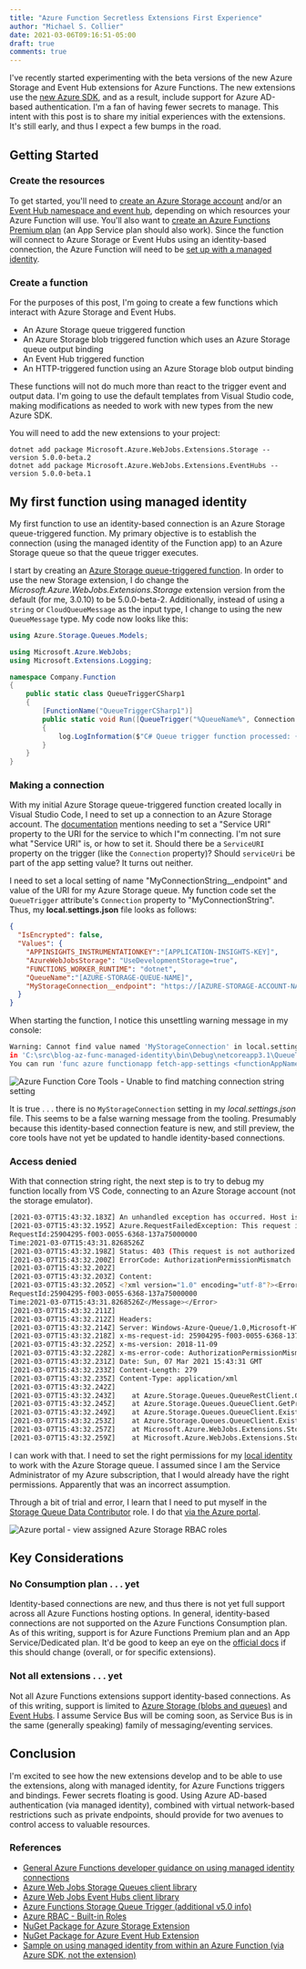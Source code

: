 ```yaml
---
title: "Azure Function Secretless Extensions First Experience"
author: "Michael S. Collier"
date: 2021-03-06T09:16:51-05:00
draft: true
comments: true
---
```


I've recently started experimenting with the beta versions of the new Azure Storage and Event Hub extensions for Azure Functions.  The new extensions use the [new Azure SDK](https://aka.ms/azsdk), and as a result, include support for Azure AD-based authentication.  I'm a fan of having fewer secrets to manage.  This intent with this post is to share my initial experiences with the extensions.  It's still early, and thus I expect a few bumps in the road.

## Getting Started

### Create the resources

To get started, you'll need to [create an Azure Storage account](https://docs.microsoft.com/azure/storage/common/storage-account-create?tabs=azure-cli) and/or an [Event Hub namespace and event hub](https://docs.microsoft.com/azure/event-hubs/event-hubs-create), depending on which resources your Azure Function will use.  You'll also want to [create an Azure Functions Premium plan](https://docs.microsoft.com/azure/azure-functions/functions-premium-plan?tabs=portal#create-a-premium-plan) (an App Service plan should also work). Since the function will connect to Azure Storage or Event Hubs using an identity-based connection, the Azure Function will need to be [set up with a managed identity](https://docs.microsoft.com/azure/app-service/overview-managed-identity?tabs=dotnet).

### Create a function

For the purposes of this post, I'm going to create a few functions which interact with Azure Storage and Event Hubs.

- An Azure Storage queue triggered function
- An Azure Storage blob triggered function which uses an Azure Storage queue output binding
- An Event Hub triggered function
- An HTTP-triggered function using an Azure Storage blob output binding

These functions will not do much more than react to the trigger event and output data.  I'm going to use the default templates from Visual Studio code, making modifications as needed to work with new types from the new Azure SDK.

You will need to add the new extensions to your project:

```dotnetcli
dotnet add package Microsoft.Azure.WebJobs.Extensions.Storage --version 5.0.0-beta.2
dotnet add package Microsoft.Azure.WebJobs.Extensions.EventHubs --version 5.0.0-beta.1
```

## My first function using managed identity

My first function to use an identity-based connection is an Azure Storage queue-triggered function.  My primary objective is to establish the connection (using the managed identity of the Function app) to an Azure Storage queue so that the queue trigger executes.

I start by creating an [Azure Storage queue-triggered function](https://docs.microsoft.com/azure/azure-functions/functions-bindings-storage-queue-trigger?tabs=csharp). In order to use the new Storage extension, I do change the _Microsoft.Azure.WebJobs.Extensions.Storage_ extension version from the default (for me, 3.0.10) to be 5.0.0-beta-2.  Additionally, instead of using a `string` or `CloudQueueMessage` as the input type, I change to using the new `QueueMessage` type.  My code now looks like this:

```csharp
using Azure.Storage.Queues.Models;

using Microsoft.Azure.WebJobs;
using Microsoft.Extensions.Logging;

namespace Company.Function
{
    public static class QueueTriggerCSharp1
    {
        [FunctionName("QueueTriggerCSharp1")]
        public static void Run([QueueTrigger("%QueueName%", Connection = "MyStorageConnection")] QueueMessage myQueueItem, ILogger log)
        {
            log.LogInformation($"C# Queue trigger function processed: {myQueueItem}");
        }
    }
}

```

### Making a connection

With my initial Azure Storage queue-triggered function created locally in Visual Studio Code, I need to set up a connection to an Azure Storage account.  The [documentation](https://docs.microsoft.com/azure/azure-functions/functions-reference#connection-properties) mentions needing to set a "Service URI" property to the URI for the service to which I"m connecting.  I'm not sure what "Service URI" is, or how to set it.  Should there be a `ServiceURI` property on the trigger (like the `Connection` property)?  Should `serviceUri` be part of the app setting value?  It turns out neither.  

I need to set a local setting of name "MyConnectionString__endpoint" and value of the URI for my Azure Storage queue.  My function code set the `QueueTrigger` attribute's `Connection` property to "MyConnectionString".  Thus, my **local.settings.json** file looks as follows:

```json
{
  "IsEncrypted": false,
  "Values": {
    "APPINSIGHTS_INSTRUMENTATIONKEY":"[APPLICATION-INSIGHTS-KEY]",
    "AzureWebJobsStorage": "UseDevelopmentStorage=true",
    "FUNCTIONS_WORKER_RUNTIME": "dotnet",
    "QueueName":"[AZURE-STORAGE-QUEUE-NAME]",
    "MyStorageConnection__endpoint": "https://[AZURE-STORAGE-ACCOUNT-NAME].queue.core.windows.net/"
  }
}

```

When starting the function, I notice this unsettling warning message in my console:

```bash
Warning: Cannot find value named 'MyStorageConnection' in local.settings.json that matches 'connection' property set on 'queueTrigger'
in 'C:\src\blog-az-func-managed-identity\bin\Debug\netcoreapp3.1\QueueTriggerCSharp1\function.json'.
You can run 'func azure functionapp fetch-app-settings <functionAppName>' or specify a connection string in local.settings.json.
```

![Azure Function Core Tools - Unable to find matching connection string setting](/images/azure-function-secretless-extensions-first-experience/az-func-no-matching-connection-string-setting.png)

It is true . . . there is no `MyStorageConnection` setting in my _local.settings.json_ file.  This seems to be a false warning message from the tooling.  Presumably because this identity-based connection feature is new, and still preview, the core tools have not yet be updated to handle identity-based connections.

### Access denied

With that connection string right, the next step is to try to debug my function locally from VS Code, connecting to an Azure Storage account (not the storage emulator).

```bash
[2021-03-07T15:43:32.183Z] An unhandled exception has occurred. Host is shutting down.
[2021-03-07T15:43:32.195Z] Azure.RequestFailedException: This request is not authorized to perform this operation using this permission.
RequestId:25904295-f003-0055-6368-137a75000000
Time:2021-03-07T15:43:31.8268526Z
[2021-03-07T15:43:32.198Z] Status: 403 (This request is not authorized to perform this operation using this permission.)
[2021-03-07T15:43:32.200Z] ErrorCode: AuthorizationPermissionMismatch
[2021-03-07T15:43:32.202Z] 
[2021-03-07T15:43:32.203Z] Content:
[2021-03-07T15:43:32.205Z] <?xml version="1.0" encoding="utf-8"?><Error><Code>AuthorizationPermissionMismatch</Code><Message>This request is not authorized to perform this operation using this permission.
RequestId:25904295-f003-0055-6368-137a75000000
Time:2021-03-07T15:43:31.8268526Z</Message></Error>
[2021-03-07T15:43:32.211Z] 
[2021-03-07T15:43:32.212Z] Headers:
[2021-03-07T15:43:32.214Z] Server: Windows-Azure-Queue/1.0,Microsoft-HTTPAPI/2.0
[2021-03-07T15:43:32.218Z] x-ms-request-id: 25904295-f003-0055-6368-137a75000000
[2021-03-07T15:43:32.225Z] x-ms-version: 2018-11-09
[2021-03-07T15:43:32.228Z] x-ms-error-code: AuthorizationPermissionMismatch
[2021-03-07T15:43:32.231Z] Date: Sun, 07 Mar 2021 15:43:31 GMT
[2021-03-07T15:43:32.233Z] Content-Length: 279
[2021-03-07T15:43:32.235Z] Content-Type: application/xml
[2021-03-07T15:43:32.242Z] 
[2021-03-07T15:43:32.243Z]    at Azure.Storage.Queues.QueueRestClient.GetPropertiesAsync(Nullable`1 timeout, CancellationToken cancellationToken)
[2021-03-07T15:43:32.245Z]    at Azure.Storage.Queues.QueueClient.GetPropertiesInternal(Boolean async, CancellationToken cancellationToken, String operationName)
[2021-03-07T15:43:32.249Z]    at Azure.Storage.Queues.QueueClient.ExistsInternal(Boolean async, CancellationToken cancellationToken)
[2021-03-07T15:43:32.253Z]    at Azure.Storage.Queues.QueueClient.ExistsAsync(CancellationToken cancellationToken)
[2021-03-07T15:43:32.257Z]    at Microsoft.Azure.WebJobs.Extensions.Storage.Common.Listeners.QueueListener.ExecuteAsync(CancellationToken cancellationToken)
[2021-03-07T15:43:32.259Z]    at Microsoft.Azure.WebJobs.Extensions.Storage.Common.Timers.TaskSeriesTimer.RunAsync(CancellationToken cancellationToken)
```

I can work with that.  I need to set the right permissions for my [local identity](https://docs.microsoft.com/azure/azure-functions/functions-reference#local-development) to work with the Azure Storage queue.  I assumed since I am the Service Administrator of my Azure subscription, that I would already have the right permissions.  Apparently that was an incorrect assumption.

Through a bit of trial and error, I learn that I need to put myself in the [Storage Queue Data Contributor](https://docs.microsoft.com/azure/role-based-access-control/built-in-roles#storage-queue-data-contributor) role.  I do that [via the Azure portal](https://docs.microsoft.com/azure/storage/common/storage-auth-aad-rbac-portal).

![Azure portal - view assigned Azure Storage RBAC roles](/images/azure-function-secretless-extensions-first-experience/blob-rbac-role-assignment.png)

## Key Considerations

### No Consumption plan . . . yet

Identity-based connections are new, and thus there is not yet full support across all Azure Functions hosting options.  In general, identity-based connections are not supported on the Azure Functions Consumption plan. As of this writing, support is for Azure Functions Premium plan and an App Service/Dedicated plan. It'd be good to keep an eye on the [official docs](https://docs.microsoft.com/azure/azure-functions/functions-reference#configure-an-identity-based-connection) if this should change (overall, or for specific extensions).

### Not all extensions . . . yet

Not all Azure Functions extensions support identity-based connections.  As of this writing, support is limited to [Azure Storage (blobs and queues)](https://www.nuget.org/packages/Microsoft.Azure.WebJobs.Extensions.Storage/5.0.0-beta.2) and [Event Hubs](https://www.nuget.org/packages/Microsoft.Azure.WebJobs.Extensions.EventHubs/5.0.0-beta.1).  I assume Service Bus will be coming soon, as Service Bus is in the same (generally speaking) family of messaging/eventing services.

## Conclusion

I'm excited to see how the new extensions develop and to be able to use the extensions, along with managed identity, for Azure Functions triggers and bindings.  Fewer secrets floating is good.  Using Azure AD-based authentication (via managed identity), combined with virtual network-based restrictions such as private endpoints, should provide for two avenues to control access to valuable resources.

### References

- [General Azure Functions developer guidance on using managed identity connections](https://docs.microsoft.com/azure/azure-functions/functions-reference#connections)
- [Azure Web Jobs Storage Queues client library](https://github.com/Azure/azure-sdk-for-net/tree/master/sdk/storage/Microsoft.Azure.WebJobs.Extensions.Storage.Queues)
- [Azure Web Jobs Event Hubs client library](https://github.com/Azure/azure-sdk-for-net/tree/master/sdk/eventhub/Microsoft.Azure.WebJobs.Extensions.EventHubs)
- [Azure Functions Storage Queue Trigger (additional v5.0 info)](https://docs.microsoft.com/azure/azure-functions/functions-bindings-storage-queue-trigger?tabs=csharp#additional-types)
- [Azure RBAC - Built-in Roles](https://docs.microsoft.com/azure/role-based-access-control/built-in-roles)
- [NuGet Package for Azure Storage Extension](https://www.nuget.org/packages/Microsoft.Azure.WebJobs.Extensions.Storage/5.0.0-beta.2)
- [NuGet Package for Azure Event Hub Extension](https://www.nuget.org/packages/Microsoft.Azure.WebJobs.Extensions.EventHubs/5.0.0-beta.1)
- [Sample on using managed identity from within an Azure Function (via Azure SDK, not the extension)](https://docs.microsoft.com/samples/azure-samples/functions-storage-managed-identity/using-managed-identity-between-azure-functions-and-azure-storage/)
